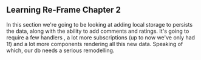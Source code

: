 ## Learning Re-Frame Chapter 2

In this section we're going to be looking at adding local storage to persists the data, along with the ability to add 
comments and ratings. It's going to require a few handlers , a lot more subscriptions (up to now we've only had 1!) and a 
lot more components rendering all this new data. Speaking of which, our db needs a serious remodelling.

  ```Clojure
  
  ```
